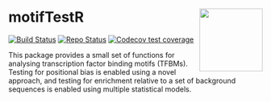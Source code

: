 # motifTestR <img id="motiftestr_logo" src="man/figures/motifTestR.png" align="right" width = "125" />

<!-- badges: start -->
[![Build Status](https://github.com/smped/motifTestR/workflows/R-CMD-check-bioc/badge.svg)](https://github.com/smped/motifTestR/actions)
[![Repo Status](https://img.shields.io/badge/repo%20status-Active-green.svg)](https://shields.io/)
[![Codecov test coverage](https://codecov.io/gh/smped/motifTestR/branch/gh-actions/graph/badge.svg)](https://codecov.io/gh/smped/motifTestR?branch=gh-actions)
<!-- badges: end -->

This package provides a small set of functions for analysing transcription factor binding motifs (TFBMs).
Testing for positional bias is enabled using a novel approach, and testing for enrichment relative to a set of background sequences is enabled using multiple statistical models.

